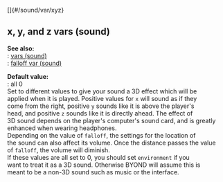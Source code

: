 []{#/sound/var/xyz}    
## x, y, and z vars (sound)    
**See also:**    
:   [vars (sound)](/ref/sound/var)    
:   [falloff var (sound)](/ref/sound/var/falloff)    
<!-- -->    
**Default value:**    
:   all 0    
Set to different values to give your sound a 3D effect which will be    
applied when it is played. Positive values for `x` will sound as if they    
come from the right, positive `y` sounds like it is above the player\'s    
head, and positive `z` sounds like it is directly ahead. The effect of    
3D sound depends on the player\'s computer\'s sound card, and is greatly    
enhanced when wearing headphones.    
Depending on the value of `falloff`, the settings for the location of    
the sound can also affect its volume. Once the distance passes the value    
of `falloff`, the volume will diminish.    
If these values are all set to 0, you should set `environment` if you    
want to treat it as a 3D sound. Otherwise BYOND will assume this is    
meant to be a non-3D sound such as music or the interface.  